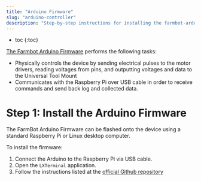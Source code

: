 ```yaml
---
title: "Arduino Firmware"
slug: "arduino-controller"
description: "Step-by-step instructions for installing the farmbot-arduino-controller software onto the Arduino"
---
```


* toc
{:toc}

[The Farmbot Arduino Firmware](https://github.com/FarmBot/farmbot-arduino-controller) performs the following tasks:

 * Physically controls the device by sending electrical pulses to the motor drivers, reading voltages from pins, and outputting voltages and data to the Universal Tool Mount
 * Communicates with the Raspberry Pi over USB cable in order to receive commands and send back log and collected data.

# Step 1: Install the Arduino Firmware

The FarmBot Arduino Firmware can be flashed onto the device using a standard Raspberry Pi or Linux desktop computer.

To install the firmware:

 1. Connect the Arduino to the Raspberry Pi via USB cable.
 2. Open the `LXTerminal` application.
 3. Follow the instructions listed at the [official Github repository](https://github.com/FarmBot/farmbot-arduino-controller#command-line-flash-tool-installation)
